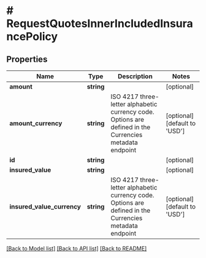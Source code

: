 # # RequestQuotesInnerIncludedInsurancePolicy

## Properties

Name | Type | Description | Notes
------------ | ------------- | ------------- | -------------
**amount** | **string** |  | [optional]
**amount_currency** | **string** | ISO 4217 three-letter alphabetic currency code. Options are defined in the Currencies metadata endpoint | [optional] [default to 'USD']
**id** | **string** |  | [optional]
**insured_value** | **string** |  | [optional]
**insured_value_currency** | **string** | ISO 4217 three-letter alphabetic currency code. Options are defined in the Currencies metadata endpoint | [optional] [default to 'USD']

[[Back to Model list]](../../README.md#models) [[Back to API list]](../../README.md#endpoints) [[Back to README]](../../README.md)
